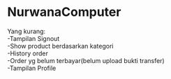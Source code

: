 # NurwanaComputer

Yang kurang:<br>
-Tampilan Signout <br>
-Show product berdasarkan kategori<br>
-History order<br>
-Order yg belum terbayar(belum upload bukti transfer)<br>
-Tampilan Profile<br>
